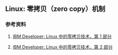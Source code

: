 ## Linux: 零拷贝（zero copy）机制

### 参考资料

1. [IBM Developer: Linux 中的零拷贝技术，第 1 部分](https://www.ibm.com/developerworks/cn/linux/l-cn-zerocopy1/index.html)

2. [IBM Developer: Linux 中的零拷贝技术，第 2 部分](https://www.ibm.com/developerworks/cn/linux/l-cn-zerocopy2/index.html)